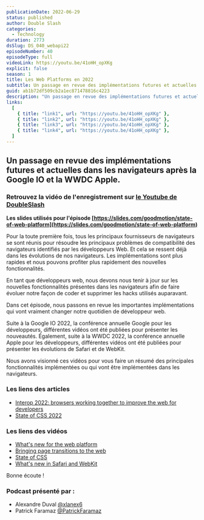 ```yaml
---
publicationDate: 2022-06-29
status: published
author: Double Slash
categories:
  - Technology
duration: 2773
dsSlug: DS_040_webapi22
episodeNumber: 40
episodeType: full
videoLink: https://youtu.be/41oHH_opXKg
explicit: false
season: 1
title: Les Web Platforms en 2022
subtitle: Un passage en revue des implémentations futures et actuelles dans les navigateurs après la Google IO et la WWDC Apple.
guid: ab1b72df509cb2a1ec871478816c4223
description: "Un passage en revue des implémentations futures et actuelles dans les navigateurs après la Google IO et la WWDC Apple. Retrouvez la vidéo de l'enregistrement sur le Youtube de DoubleSlash Les slides utilisés pour l'épisode https://slides.com/goodmotion/state-of-web-platform Pour la toute première fois, tous les principaux fournisseurs de navigateurs se sont réunis pour..."
links: 
  [
    { title: "link1", url: "https://youtu.be/41oHH_opXKg" }, 
    { title: "link2", url: "https://youtu.be/41oHH_opXKg" }, 
    { title: "link3", url: "https://youtu.be/41oHH_opXKg" }, 
    { title: "link4", url: "https://youtu.be/41oHH_opXKg" }, 
  ]
---
```


## Un passage en revue des implémentations futures et actuelles dans les navigateurs après la Google IO et la WWDC Apple.

### Retrouvez la vidéo de l'enregistrement sur [le Youtube de DoubleSlash](https://youtu.be/41oHH_opXKg)

**Les slides utilisés pour l'épisode [https://slides.com/goodmotion/state-of-web-platform](https://slides.com/goodmotion/state-of-web-platform)**

Pour la toute première fois, tous les principaux fournisseurs de navigateurs se sont réunis pour résoudre les principaux problèmes de compatibilité des navigateurs identifiés par les développeurs Web.
Et cela se ressent déjà dans les évolutions de nos navigateurs. Les implémentations sont plus rapides et nous pouvons profiter plus rapidement des nouvelles fonctionnalités.

En tant que développeurs web, nous devons nous tenir à jour sur les nouvelles fonctionnalités présentes dans les navigateurs afin de faire évoluer notre façon de coder et supprimer les hacks utilisés auparavant.

Dans cet épisode, nous passons en revue les importantes implémentations qui vont vraiment changer notre quotidien de développeur web.

Suite à la Google IO 2022, la conférence annuelle Google pour les développeurs, différentes vidéos ont été publiées pour présenter les nouveautés.
Également, suite à la WWDC 2022, la conférence annuelle Apple pour les développeurs, différentes vidéos ont été publiées pour présenter les évolutions de Safari et de WebKit.

Nous avons visionné ces vidéos pour vous faire un résumé des principales fonctionnalités implémentées ou qui vont être implémentées dans les navigateurs.

### Les liens des articles

- [Interop 2022: browsers working together to improve the web for developers](https://web.dev/interop-2022/)
- [State of CSS 2022](https://web.dev/state-of-css-2022/)

### Les liens des vidéos

- [What's new for the web platform](https://youtu.be/5b4YcLB4DVI)
- [Bringing page transitions to the web](https://youtu.be/JCJUPJ_zDQ4)
- [State of CSS](https://youtu.be/Xy9ZXRRgpLk)
- [What's new in Safari and WebKit](https://developer.apple.com/videos/play/wwdc2022/10048/)

Bonne écoute !

### Podcast présenté par :

- Alexandre Duval [@xlanex6](https://twitter.com/xlanex6)
- Patrick Faramaz [@PatrickFaramaz](https://twitter.com/PatrickFaramaz)

